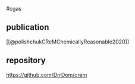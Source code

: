 #cgas 

## publication
[[@polishchukCReMChemicallyReasonable2020]]

## repository
https://github.com/DrrDom/crem